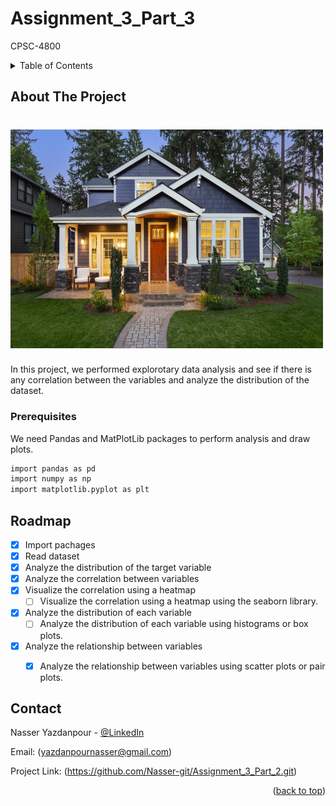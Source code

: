 # Assignment_3_Part_3
CPSC-4800


<!-- TABLE OF CONTENTS -->
<details>
  <summary>Table of Contents</summary>
  <ol>
    <li>
      <a href="#about-the-project">About The Project</a>
    </li>
    <li><a href="#prerequisites">Prerequisites</a></li>
    <li><a href="#roadmap">Roadmap</a></li>
    <li><a href="#contact">Contact</a></li>
  </ol>
</details>


<!-- ABOUT THE PROJECT -->
## About The Project

# <img src="images/house.jpeg" alt="Titanic" width="500" height="350">


In this project, we performed explorotary data analysis and see if there is any correlation between the variables and analyze the distribution of the dataset.



### Prerequisites

We need Pandas and MatPlotLib packages to perform analysis and draw plots.

  ```sh
  import pandas as pd
  import numpy as np
  import matplotlib.pyplot as plt
  ```
  
<!-- ROADMAP -->
## Roadmap

- [x] Import pachages
- [x] Read dataset
- [x] Analyze the distribution of the target variable
- [x] Analyze the correlation between variables
- [x] Visualize the correlation using a heatmap
  - [ ] Visualize the correlation using a heatmap using the seaborn library.
- [x] Analyze the distribution of each variable
  - [ ] Analyze the distribution of each variable using histograms or box plots.
- [x] Analyze the relationship between variables
  - [x] Analyze the relationship between variables using scatter plots or pair plots.


<!-- CONTACT -->
## Contact

Nasser Yazdanpour - [@LinkedIn](https://www.linkedin.com/in/nasser-yazdanpour/)

Email: (yazdanpournasser@gmail.com) 

Project Link: (https://github.com/Nasser-git/Assignment_3_Part_2.git)

<p align="right">(<a href="#top">back to top</a>)</p>
